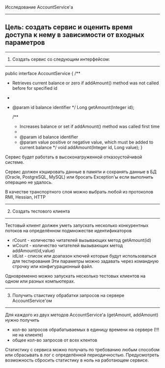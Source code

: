 Исследование AccountService'а

------------------------------------------------------------------------------------------------------
Цель: создать сервис и оценить время доступа к нему в зависимости от входных параметров
------------------------------------------------------------------------------------------------------

------------------------------------------------------------------------------------------------------
1. Создать сервис со следующим интерфейсом:
------------------------------------------------------------------------------------------------------
public interface AccountService
{
/**
* Retrieves current balance or zero if addAmount() method was not called before for specified id
*
* @param id balance identifier
*/
Long getAmount(Integer id);

    /**
     * Increases balance or set if addAmount() method was called first time
     *
     * @param id balance identifier
     * @param value positive or negative value, which must be added to current balance
     */
    void addAmount(Integer id, Long value);
}

Сервис будет работать в высоконагруженной отказоустойчивой системе.

Сервис должен кэшировать данные в памяти и сохранять данные в БД (Oracle, PostgreSQL, MySQL)
или бросать Exception'ы если выполнить операцию не удалось.

В качестве транспортного слоя можно выбрать любой из протоколов RMI, Hessian, HTTP

------------------------------------------------------------------------------------------------------
2. Создать тестового клиента
------------------------------------------------------------------------------------------------------
Тестовый клиент должен уметь запускать несколько конкурентных потоков на определённом подмножестве идентификаторов
- rCount - количество читателей вызывающих метод getAmount(id)
- wCount - количество читателей вызывающих метод addAmount(id,value)
- idList - список или доапазон ключей которые будут использоваться для тестирования
  Эти параметры можно задавать через командную строчку или конфигурационный файл.

Одновременно можно запускать несколько тестовых клиентов на одном или разных компьютерах.

------------------------------------------------------------------------------------------------------
3. Получить стаистику обрабатки запросов на сервере AccountService'ом
------------------------------------------------------------------------------------------------------
Для каждого из двух методов AccountService'а (getAmount, addAmount) нужно получить
- кол-во запросов обрабатываемых в единицу времени на сервере (!!! не на клиенте)
- общее кол-во запросов от всех клентов

Статистику с сервиса можно получать по требованию любым способом
или сбрасывать в лог с определённой периодичностью.
Предусмотреть возможность сбросить статистику в ноль на работающем сервисе.
